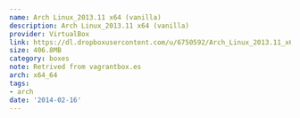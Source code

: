 ```yaml
---
name: Arch Linux_2013.11 x64 (vanilla)
description: Arch Linux_2013.11 x64 (vanilla)
provider: VirtualBox
link: https://dl.dropboxusercontent.com/u/6750592/Arch_Linux_2013.11_x64.box
size: 406.8MB
category: boxes
note: Retrived from vagrantbox.es
arch: x64_64
tags:
- arch
date: '2014-02-16'
---
```

